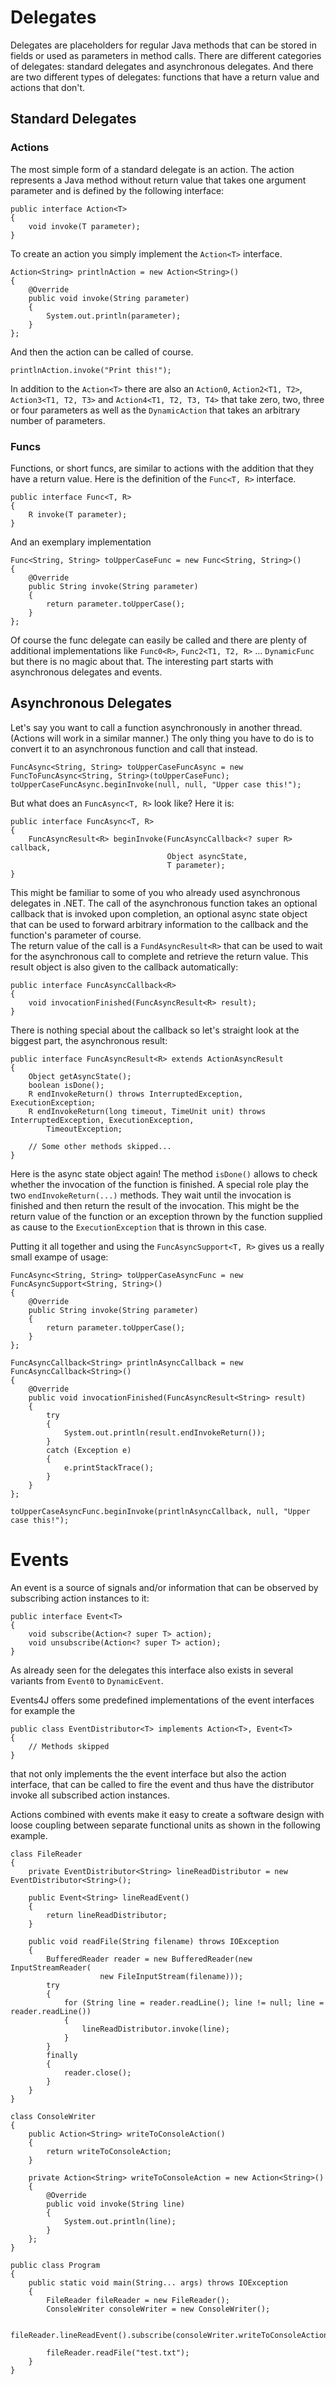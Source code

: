 # Delegates

Delegates are placeholders for regular Java methods that can be stored in fields or used as parameters in method calls. There are different categories of delegates: standard delegates and asynchronous delegates. And there are two different types of delegates: functions that have a return value and actions that don't.

## Standard Delegates

### Actions

The most simple form of a standard delegate is an action. The action represents a Java method without return value that takes one argument parameter and is defined by the following interface:

    public interface Action<T>
    {
        void invoke(T parameter);
    }

To create an action you simply implement the `Action<T>` interface.

	Action<String> printlnAction = new Action<String>()
	{
		@Override
		public void invoke(String parameter)
		{
			System.out.println(parameter);
		}
	};

And then the action can be called of course.

    printlnAction.invoke("Print this!");

In addition to the `Action<T>` there are also an `Action0`, `Action2<T1, T2>`, `Action3<T1, T2, T3>` and `Action4<T1, T2, T3, T4>` that take zero, two, three or four parameters as well as the `DynamicAction` that takes an arbitrary number of parameters.

### Funcs

Functions, or short funcs, are similar to actions with the addition that they have a return value. Here is the definition of the `Func<T, R>` interface.

    public interface Func<T, R>
    {
        R invoke(T parameter);
    }

And an exemplary implementation

	Func<String, String> toUpperCaseFunc = new Func<String, String>()
	{		
		@Override
		public String invoke(String parameter)
		{
			return parameter.toUpperCase();
		}
	};

Of course the func delegate can easily be called and there are plenty of additional implementations like `Func0<R>`, `Func2<T1, T2, R>` ... `DynamicFunc` but there is no magic about that. The interesting part starts with asynchronous delegates and events.

## Asynchronous Delegates

Let's say you want to call a function asynchronously in another thread. (Actions will work in a similar manner.) The only thing you have to do is to convert it to an asynchronous function and call that instead.

    FuncAsync<String, String> toUpperCaseFuncAsync = new FuncToFuncAsync<String, String>(toUpperCaseFunc);
    toUpperCaseFuncAsync.beginInvoke(null, null, "Upper case this!");

But what does an `FuncAsync<T, R>` look like? Here it is:

    public interface FuncAsync<T, R>
    {
    	FuncAsyncResult<R> beginInvoke(FuncAsyncCallback<? super R> callback,
                                       Object asyncState,
                                       T parameter);
    }

This might be familiar to some of you who already used asynchronous delegates in .NET. The call of the asynchronous function takes an optional callback that is invoked upon completion, an optional async state object that can be used to forward arbitrary information to the callback and the function's parameter of course.  
The return value of the call is a `FundAsyncResult<R>` that can be used to wait for the asynchronous call to complete and retrieve the return value. This result object is also given to the callback automatically:

    public interface FuncAsyncCallback<R>
    {
    	void invocationFinished(FuncAsyncResult<R> result);
    }

There is nothing special about the callback so let's straight look at the biggest part, the asynchronous result:

    public interface FuncAsyncResult<R> extends ActionAsyncResult
    {
     	Object getAsyncState();
    	boolean isDone();
    	R endInvokeReturn() throws InterruptedException, ExecutionException;
    	R endInvokeReturn(long timeout, TimeUnit unit) throws InterruptedException, ExecutionException,
    		TimeoutException;

        // Some other methods skipped...
    }

Here is the async state object again! The method `isDone()` allows to check whether  the invocation of the function is finished. A special role play the two `endInvokeReturn(...)` methods. They wait until the invocation is finished and then return the result of the invocation. This might be the return value of the function or an exception thrown by the function supplied as cause to the  `ExecutionException` that is thrown in this case.

Putting it all together and using the `FuncAsyncSupport<T, R>` gives us a really small exampe of usage:

	FuncAsync<String, String> toUpperCaseAsyncFunc = new FuncAsyncSupport<String, String>()
	{
		@Override
		public String invoke(String parameter)
		{
			return parameter.toUpperCase();
		}
	};
	
	FuncAsyncCallback<String> printlnAsyncCallback = new FuncAsyncCallback<String>()
	{
		@Override
		public void invocationFinished(FuncAsyncResult<String> result)
		{
			try
			{
				System.out.println(result.endInvokeReturn());
			}
			catch (Exception e)
			{
				e.printStackTrace();
			}
		}
	};
	
	toUpperCaseAsyncFunc.beginInvoke(printlnAsyncCallback, null, "Upper case this!");

# Events

An event is a source of signals and/or information that can be observed by subscribing action instances to it:

    public interface Event<T>
    {
    	void subscribe(Action<? super T> action);
    	void unsubscribe(Action<? super T> action);
    }

As already seen for the delegates this interface also exists in several variants from `Event0` to `DynamicEvent`.

Events4J offers some predefined implementations of the event interfaces for example the

    public class EventDistributor<T> implements Action<T>, Event<T>
    {
    	// Methods skipped
    }

that not only implements the the event interface but also the action interface, that can be called to fire the event and thus have the distributor invoke all subscribed action instances.

Actions combined with events make it easy to create a software design with loose coupling between separate functional units as shown in the following example.

    class FileReader
    {
    	private EventDistributor<String> lineReadDistributor = new EventDistributor<String>();
    	
    	public Event<String> lineReadEvent()
    	{
    		return lineReadDistributor;
    	}
    	
    	public void readFile(String filename) throws IOException
    	{
    		BufferedReader reader = new BufferedReader(new InputStreamReader(
                        new FileInputStream(filename)));
    		try
    		{
    			for (String line = reader.readLine(); line != null; line = reader.readLine())
    			{
    				lineReadDistributor.invoke(line);
    			}
    		}
    		finally
    		{
    			reader.close();
    		}
    	}
    }
    
    class ConsoleWriter
    {
    	public Action<String> writeToConsoleAction()
    	{
    		return writeToConsoleAction;
    	}
    	
    	private Action<String> writeToConsoleAction = new Action<String>()
    	{
    		@Override
    		public void invoke(String line)
    		{
    			System.out.println(line);
    		}
    	};
    }
    
    public class Program
    {
    	public static void main(String... args) throws IOException
    	{
    		FileReader fileReader = new FileReader();
    		ConsoleWriter consoleWriter = new ConsoleWriter();
    		
    		fileReader.lineReadEvent().subscribe(consoleWriter.writeToConsoleAction());
    		
    		fileReader.readFile("test.txt");
    	}
    }